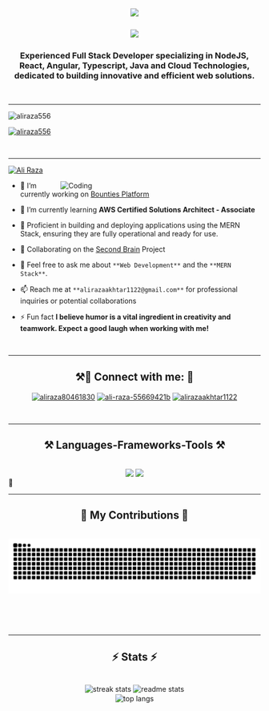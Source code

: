 <h1 align="center">
    <img src="https://readme-typing-svg.herokuapp.com/?font=Righteous&size=35&center=true&vCenter=true&width=500&height=70&duration=4000&lines=Hi+here!+👋;+I'm+Ali+Raza!;" />
</h1>
<div align="center"> <img src="https://miro.medium.com/v2/resize:fit:720/format:webp/1*yw0TnheAGN-LPneDaTlaxw.gif"> </div>
<h3 align="center"><strong>Experienced Full Stack Developer specializing in NodeJS, React, Angular, Typescript, Java and Cloud Technologies, dedicated to building innovative and efficient web solutions.</strong></h3>
<br/>
<hr/>
<p align="left"> <img src="https://komarev.com/ghpvc/?username=aliraza556&label=Profile%20views&color=0e75b6&style=flat" alt="aliraza556" /> </p>

<p align="left"> <a href="https://github.com/ryo-ma/github-profile-trophy"><img src="https://github-profile-trophy.vercel.app/?username=aliraza556" alt="aliraza556" /></a> </p>
<br/>
<hr/>
<p align="left"> <a href="https://twitter.com/aliraza80461830" target="blank"><img src="https://img.shields.io/twitter/follow/Ali Raza?logo=twitter&style=for-the-badge" alt="Ali Raza" /></a> </p>

<img align="right" alt="Coding" width="400" src="https://cdn.dribbble.com/users/1162077/screenshots/3848914/programmer.gif">

- 🔭 I’m currently working on [Bounties Platform](https://github.com/aliraza556/sphinx-tribes) 

- 🌱 I’m currently learning **AWS Certified Solutions Architect - Associate**

- 🤝 Proficient in building and deploying applications using the MERN Stack, ensuring they are fully operational and ready for use.

- 👯  Collaborating on the [Second Brain](https://github.com/stakwork/sphinx-nav-fiber) Project

- 💬 Feel free to ask me about `**Web Development**` and the `**MERN Stack**`.

- 📫  Reach me at `**alirazaakhtar1122@gmail.com**` for professional inquiries or potential collaborations

- ⚡ Fun fact **I believe humor is a vital ingredient in creativity and teamwork. Expect a good laugh when working with me!**
<br/>
<hr/>
<h2 align="center">⚒👯 Connect with me: 👯</h2>
<p align="center">
<a href="https://twitter.com/aliraza80461830" target="blank"><img align="center" src="https://raw.githubusercontent.com/rahuldkjain/github-profile-readme-generator/master/src/images/icons/Social/twitter.svg" alt="aliraza80461830" height="30" width="40" /></a>
<a href="https://linkedin.com/in/ali-raza-55669421b" target="blank"><img align="center" src="https://raw.githubusercontent.com/rahuldkjain/github-profile-readme-generator/master/src/images/icons/Social/linked-in-alt.svg" alt="ali-raza-55669421b" height="30" width="40" /></a>
<a href="https://instagram.com/alirazaakhtar1122" target="blank"><img align="center" src="https://raw.githubusercontent.com/rahuldkjain/github-profile-readme-generator/master/src/images/icons/Social/instagram.svg" alt="alirazaakhtar1122" height="30" width="40" /></a>
</p>
<br/>
<hr/>
<h2 align="center">⚒️ Languages-Frameworks-Tools ⚒️</h2>
<br/>
<div align="center">
    <img src="https://skillicons.dev/icons?i=react,bootstrap,html,css,vscode,github,figma,tailwind,git,angular,aws,electron,gcp,go" />
    <img src="https://skillicons.dev/icons?i=nodejs,python,javascript,typescript,express,firebase,mongodb,c,java,nextjs,mysql,flask" /><br>
</div>
👯
<br/>
<hr/>

<div align="center">
  <h2>🐍 My Contributions 🐍</h2>
  <br>
  <img alt="snake eating my contributions" src="https://raw.githubusercontent.com/salesp07/salesp07/output/github-contribution-grid-snake.svg" />
  
  <br/><br/><br/>
</div>

<hr/>

<h2 align="center">⚡ Stats ⚡</h2>
<br>
<div align=center>
  <img width=390 src="https://github-readme-streak-stats-salesp07.vercel.app/?user=salesp07&count_private=true&theme=react&border_radius=10" alt="streak stats"/>
  <img width=390 src="https://github-readme-stats-salesp07.vercel.app/api?username=salesp07&count_private=true&show_icons=true&theme=react&rank_icon=github&border_radius=10" alt="readme stats" />
  <br/>
  <img width=325 align="center" src="https://github-readme-stats-salesp07.vercel.app/api/top-langs/?username=salesp07&hide=HTML&langs_count=8&layout=compact&theme=react&border_radius=10&size_weight=0.5&count_weight=0.5&exclude_repo=github-readme-stats" alt="top langs" />
</div>
